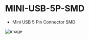 # MINI-USB-5P-SMD
- Mini USB 5 Pin Connector SMD 

![image](https://github.com/microrobotics/MINI-USB-5P-SMD/assets/4562957/e9e5bbd5-3f8b-45c5-a40b-f1a4a6ebff36)

